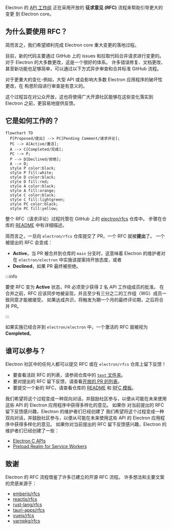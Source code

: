 Electron 的 [API 工作组](https://github.com/electron/governance/tree/main/wg-api) 正在采用开放的 **征求意见 (RFC)** 流程来帮助引导更大的变更
到 Electron core。

## 为什么要使用 RFC？

简而言之，我们希望顺利完成 Electron core 重大变更的落地过程。

目前，新的代码主要通过 GitHub 上的 issues 和拉取代码合并请求进行变更的。对于 Electron 的大多数更改，这是一个很好的体系。 许多错误修复、文档更改、甚至新功能也足够简单，可以通过以下方式异步审查和合并标准 GitHub 流程。

对于更重大的变化-例如，大型 API 或会影响大多数 Electron 应用程序的破坏性更改，在
构思阶段进行审查是有意义的。

这个过程旨在对公众开放，这也将使得广大开源社区能够在这些变化落实到 Electron 之前，更容易地提供反馈。

## 它是如何工作的？

```mermaid
flowchart TD
  P[Proposed/提出] --> PC[Pending Comment/请求评论];
  PC --> A[Active/激活];
  A --> C[Completed/完成];
  PC --> P;
  P --> D[Declined/拒绝];
  A --> D;
  style P color:black;
  style P fill:white;
  style D color:black;
  style D fill:red;
  style A color:black;
  style A fill:orange;
  style C color:black;
  style C fill:lightgreen;
  style PC color:black;
  style PC fill:yellow;
```

整个 RFC（请求评论）过程托管在 GitHub 上的 [electron/rfcs](https://github.com/electron/rfcs) 仓库中。 步骤在仓库的 [README](https://github.com/electron/rfcs/blob/main/README.md) 中有详细描述。

简而言之，一旦向 `electron/rfcs` 仓库提交了 PR，一个 RFC 就被**提出**了。
一个被提出的 RFC 会变成：

- **Active**，当 PR 被合并到仓库的 `main` 分支时，这意味着 Electron 的维护者对在 `electron/electron` 中实施该提案持开放态度，或者
- **Declined**，如果 PR 最终被拒绝。

:::info

要使 RFC 变为 **Active** 状态，PR 必须至少获得 2 名 API 工作组成员的批准。
在合并之前，RFC 应该同步地被呈现，并且至少有三分之二的工作组（WG）成员一致同意才能被接受。 如果达成共识，将触发为期一个月的最终评论期，之后将合并 PR。

:::

如果实施已经合并到 `electron/electron` 中，一个激活的 RFC 就被视为 **Completed**。

## 谁可以参与？

Electron 社区中的任何人都可以提交 RFC 或在 `electron/rfcs` 仓库上留下反馈！

- 要查看活跃 RFC 的列表，请参阅仓库中的 [`text` 文件夹](https://github.com/electron/rfcs/tree/main/text)。
- 要对提出的 RFC 留下反馈，请查看[开放的 PR 的列表](https://github.com/electron/rfcs/pulls)。
- 要提交一个新的 RFC，请查看仓库的 [README](https://github.com/electron/rfcs) 和 [RFC 模板](https://github.com/electron/rfcs/blob/main/0000-template.md)。

我们希望将这个过程变成一种双向对话，并鼓励社区参与，以便从可能在未来使用这些 API 的 Electron 应用程序中获得多样化的意见。 如果你
对当前提出的 RFC 留下反馈感兴趣，Electron 的维护者们已经创建了
我们希望将这个过程变成一种双向对话，并鼓励社区参与，以便从可能在未来使用这些 API 的 Electron 应用程序中获得多样化的意见。 如果你对当前提出的 RFC 留下反馈感兴趣，Electron 的维护者们已经创建了一些：

- [Electron C APIs](https://github.com/electron/rfcs/pull/3)
- [Preload Realm for Service Workers](https://github.com/electron/rfcs/pull/4)

## 致谢

Electron 的 RFC 流程借鉴了许多已建立的开源 RFC 流程。
许多想法和主要文案的灵感来源于：

- [emberjs/rfcs](https://github.com/emberjs/rfcs)
- [reactjs/rfcs](https://github.com/reactjs/rfcs)
- [rust-lang/rfcs](https://github.com/rust-lang/rfcs)
- [tauri-apps/rfcs](https://github.com/tauri-apps/rfcs)
- [vuejs/rfcs](https://github.com/vuejs/rfcs)
- [yarnpkg/rfcs](https://github.com/yarnpkg/rfcs)
